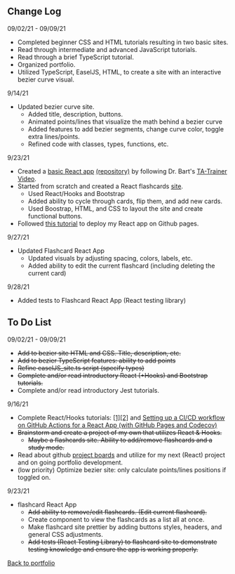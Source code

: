 ## Change Log  
09/02/21 - 09/09/21  
- Completed beginner CSS and HTML tutorials resulting in two basic sites.
- Read through intermediate and advanced JavaScript tutorials.
- Read through a brief TypeScript tutorial.
- Organized portfolio.
- Utilized TypeScript, EaselJS, HTML, to create a site with an interactive bezier curve visual.  
  
9/14/21
- Updated bezier curve site.  
    - Added title, description, buttons.  
    - Animated points/lines that visualize the math behind a bezier curve
    - Added features to add bezier segments, change curve color, toggle extra lines/points.  
    - Refined code with classes, types, functions, etc.

9/23/21
- Created a [basic React app](https://timblakel.github.io/my-app/) [(repository)](https://github.com/timblakel/my-app) by following Dr. Bart's [TA-Trainer Video](https://www.youtube.com/watch?v=q8eYF6cUi5c).
- Started from scratch and created a React flashcards [site](https://timblakel.github.io/react-flash-card/).  
    - Used React/Hooks and Bootstrap
    - Added ability to cycle through cards, flip them, and add new cards.
    - Used Boostrap, HTML, and CSS to layout the site and create functional buttons.  
- Followed [this tutorial](https://dev.to/yuribenjamin/how-to-deploy-react-app-in-github-pages-2a1f) to deploy my React app on Github pages.  
  
9/27/21
- Updated Flashcard React App
    - Updated visuals by adjusting spacing, colors, labels, etc.
    - Added ability to edit the current flashcard (including deleting the current card)
  
9/28/21
- Added tests to Flashcard React App (React testing library)  
    
## To Do List  
09/02/21 - 09/09/21  
- ~~Add to bezier site HTML and CSS. Title, description, etc.~~  
- ~~Add to bezier TypeScript features: ability to add points~~  
- ~~Refine easelJS_site.ts script (specify types)~~  
- ~~Complete and/or read introductory React (+Hooks) and Bootstrap tutorials.~~  
- Complete and/or read introductory Jest tutorials.  
  
9/16/21
- Complete React/Hooks tutorials: [[1]](https://reactjs.org/tutorial/tutorial.html)[[2]](https://reactjs.org/docs/hooks-intro.html) and [Setting up a CI/CD workflow on GitHub Actions for a React App (with GitHub Pages and Codecov)](https://dev.to/dyarleniber/setting-up-a-ci-cd-workflow-on-github-actions-for-a-react-app-with-github-pages-and-codecov-4hnp)    
- ~~Brainstorm and create a project of my own that utilizes React & Hooks.~~  
    - ~~Maybe a flashcards site. Ability to add/remove flashcards and a study mode.~~  
- Read about github [project boards](https://docs.github.com/en/issues/organizing-your-work-with-project-boards/managing-project-boards/about-project-boards) and utilize for my next (React) project and on going portfolio development.  
- (low priority) Optimize bezier site: only calculate points/lines positions if toggled on.  
  
9/23/21
- flashcard React App
    - ~~Add ability to remove/edit flashcards. (Edit current flashcard).~~  
    - Create component to view the flashcards as a list all at once.
    - Make flashcard site prettier by adding buttons styles, headers, and general CSS adjustments.  
    - ~~Add tests (React Testing Library) to flashcard site to demonstrate testing knowledge and ensure the app is working properly.~~   
  
[Back to portfolio](https://timblakel.github.io/)